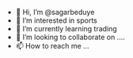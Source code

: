 - 👋 Hi, I’m @sagarbeduye
- 👀 I’m interested in sports 
- 🌱 I’m currently learning trading 
- 💞️ I’m looking to collaborate on ....
- 📫 How to reach me ...

<!---
sagarbeduye/sagarbeduye is a ✨ special ✨ repository because its `README.md` (this file) appears on your GitHub profile.
You can click the Preview link to take a look at your changes.
--->
